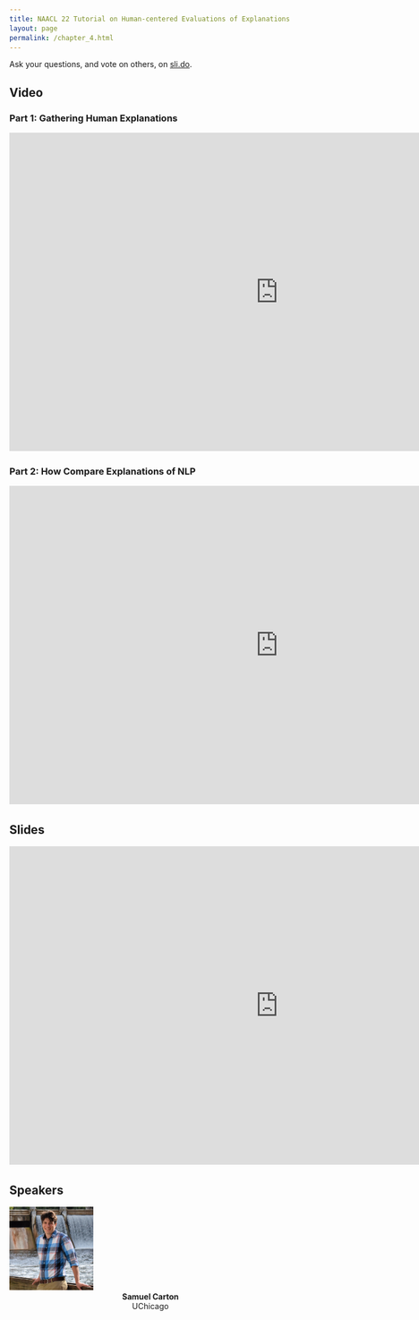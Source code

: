 ```yaml
---
title: NAACL 22 Tutorial on Human-centered Evaluations of Explanations
layout: page
permalink: /chapter_4.html
---
```

Ask your questions, and vote on others, on [sli.do](https://app.sli.do/event/awQq8cDeXyxQYFP1WnfGqB).

## Video

### Part 1: Gathering Human Explanations
<iframe width="960" height="569" src="https://www.youtube.com/embed/JVrTXEqxbso" frameborder="0" allow="autoplay; encrypted-media" allowfullscreen></iframe>

### Part 2: How Compare Explanations of NLP
<iframe width="960" height="569" src="https://www.youtube.com/embed/6LAFW9kDoAs" frameborder="0" allow="autoplay; encrypted-media" allowfullscreen></iframe>

## Slides
<iframe src="https://docs.google.com/presentation/d/1uJjYX109en3m3qOuEjVnU6VPzQ0IKuSCxC0vCgqXRpE/embed?start=false&loop=false&delayms=3000" frameborder="0" width="960" height="569" allowfullscreen="true" mozallowfullscreen="true" webkitallowfullscreen="true"></iframe>

## Speakers

<div class="col-md-4">
    <div class="profile height150">
        <div><a href="https://shcarton.github.io"><img class="avatar-img" width=150 src="images/sam.jpeg"> </a></div>
        <div style="margin-bottom:40px"><center><b>Samuel Carton</b><br>UChicago</center></div>
    </div>
</div>
